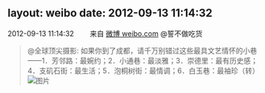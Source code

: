 layout: weibo
date: 2012-09-13 11:14:32
---
2012-09-13 11:14:32  &nbsp;&nbsp;&nbsp;&nbsp;&nbsp;&nbsp; 来自 <a href="http://weibo.com/" rel="nofollow">微博 weibo.com</a>
@誓不做吃货
>  @全球顶尖摄影: 如果你到了成都，请千万别错过这些最具文艺情怀的小巷——1．芳邻路：最婉约；2．小通巷：最淡雅；3．崇德里：最有历史感；4．支矶石街：最生活；5．泡桐树街：最情调；6．白玉巷：最袖珍（转） ​​​
>  ![图片](https://ww1.sinaimg.cn/large/7fc46e2fgw1dwumkpq74ij.jpg)
